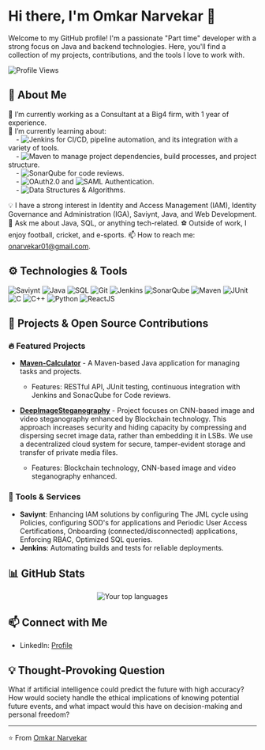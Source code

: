 # Hi there, I'm Omkar Narvekar 👋

Welcome to my GitHub profile! I'm a passionate "Part time" developer with a strong focus on Java and backend technologies. Here, you'll find a collection of my projects, contributions, and the tools I love to work with.

![Profile Views](https://komarev.com/ghpvc/?username=OmkarNarvekar001&color=brightgreen)

## 🚀 About Me

 💼 I’m currently working as a Consultant at a Big4 firm, with 1 year of experience.<br>
 🌱 I’m currently learning about:  
&nbsp;&nbsp;&nbsp;&nbsp;- ![Jenkins](https://img.shields.io/badge/-Jenkins-D24939?style=flat&logo=jenkins&logoColor=white)
 for CI/CD, pipeline automation, and its integration with a variety of tools.  
&nbsp;&nbsp;&nbsp;&nbsp;- ![Maven](https://img.shields.io/badge/-Maven-C71A36?style=flat&logo=apache-maven&logoColor=white)
 to manage project dependencies, build processes, and project structure.  
&nbsp;&nbsp;&nbsp;&nbsp;- ![SonarQube](https://img.shields.io/badge/-SonarQube-4E9BCD?style=flat&logo=sonarqube&logoColor=white)
 for code reviews.  
&nbsp;&nbsp;&nbsp;&nbsp;- ![OAuth2.0](https://img.shields.io/badge/OAuth2.0-2A2F4F?style=flat&logo=oauth&logoColor=white) and ![SAML Authentication](https://img.shields.io/badge/SAML-0072C6?style=flat&logo=security&logoColor=white). <br>
&nbsp;&nbsp;&nbsp;&nbsp;- ![Data Structures & Algorithms](https://img.shields.io/badge/Data_Structures_and_Algorithms-004B87?style=flat&logo=java&logoColor=white).

 💡 I have a strong interest in Identity and Access Management (IAM), Identity Governance and Administration (IGA), Saviynt, Java, and Web Development.
 💬 Ask me about Java, SQL, or anything tech-related.
 ⚽ Outside of work, I enjoy football, cricket, and e-sports.
 📫 How to reach me: [onarvekar01@gmail.com](mailto:onarvekar01@gmail.com).

## ⚙️ Technologies & Tools

![Saviynt](https://img.shields.io/badge/-Saviynt-0082CA?style=flat&logoColor=white)
![Java](https://img.shields.io/badge/-Java-007396?style=flat&logo=java&logoColor=white)
![SQL](https://img.shields.io/badge/-SQL-4479A1?style=flat&logo=postgresql&logoColor=white)
![Git](https://img.shields.io/badge/-Git-F05032?style=flat&logo=git&logoColor=white)
![Jenkins](https://img.shields.io/badge/-Jenkins-D24939?style=flat&logo=jenkins&logoColor=white)
![SonarQube](https://img.shields.io/badge/-SonarQube-4E9BCD?style=flat&logo=sonarqube&logoColor=white)
![Maven](https://img.shields.io/badge/-Maven-C71A36?style=flat&logo=apache-maven&logoColor=white)
![JUnit](https://img.shields.io/badge/-JUnit-25A162?style=flat&logo=junit5&logoColor=white)
![C](https://img.shields.io/badge/-C-A8B9CC?style=flat&logo=c&logoColor=white)
![C++](https://img.shields.io/badge/-C++-00599C?style=flat&logo=c%2B%2B&logoColor=white)
![Python](https://img.shields.io/badge/-Python-3776AB?style=flat&logo=python&logoColor=white)
![ReactJS](https://img.shields.io/badge/-ReactJS-61DAFB?style=flat&logo=react&logoColor=white)

## 🔧 Projects & Open Source Contributions

### 🔥 Featured Projects

- [**Maven-Calculator**](https://github.com/OmkarNarvekar001/Maven-Calculator) - A Maven-based Java application for managing tasks and projects.
  - Features: RESTful API, JUnit testing, continuous integration with Jenkins and SonacQube for Code reviews.
  
- [**DeepImageSteganography**](https://github.com/OmkarNarvekar001/DeepImageSteganography) - Project focuses on CNN-based image and video steganography enhanced by Blockchain technology. This approach increases security and hiding capacity by compressing and dispersing secret image data, rather than embedding it in LSBs. We use a decentralized cloud system for secure, tamper-evident storage and transfer of private media files.
  - Features: Blockchain technology, CNN-based image and video steganography enhanced.

### 🔧 Tools & Services

- **Saviynt**: Enhancing IAM solutions by configuring The JML cycle using Policies, configuring SOD's for applications and Periodic User Access Certifications, Onboarding (connected/disconnected) applications, Enforcing RBAC, Optimized SQL queries.
- **Jenkins**: Automating builds and tests for reliable deployments.

## 📊 GitHub Stats

<p align="center">
  <img src="https://github-readme-stats.vercel.app/api/top-langs/?username=OmkarNarvekar001&layout=compact&theme=radical" alt="Your top languages" />
</p>

## 📫 Connect with Me

- LinkedIn: [Profile](https://www.linkedin.com/in/omkar-narvekar01)

## 💡 Thought-Provoking Question

What if artificial intelligence could predict the future with high accuracy? How would society handle the ethical implications of knowing potential future events, and what impact would this have on decision-making and personal freedom?

---

⭐️ From [Omkar Narvekar](https://github.com/OmkarNarvekar001)
